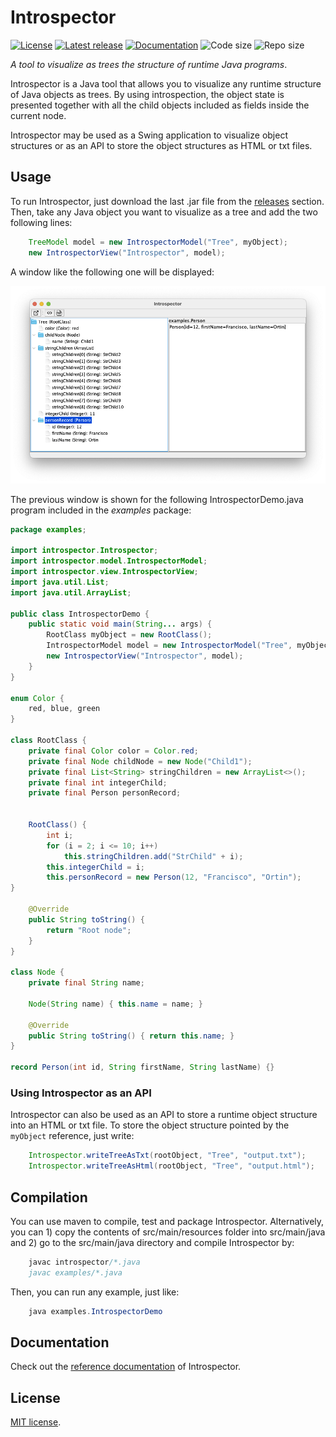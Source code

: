 # Introspector

[![License](https://img.shields.io/github/license/francisco-ortin/introspector)](LICENSE)
[![Latest release](https://img.shields.io/github/v/release/francisco-ortin/introspector?include_prereleases)](https://github.com/francisco-ortin/introspector/releases)
[![Documentation](https://img.shields.io/static/v1?label=docs&message=Javadoc&color=blue)](https://francisco-ortin.github.io/Introspector/)
<img alt="Code size" src="https://img.shields.io/github/languages/code-size/francisco-ortin/introspector">
<img alt="Repo size" src="https://img.shields.io/github/repo-size/francisco-ortin/introspector">


*A tool to visualize as trees the structure of runtime Java programs*.

Introspector is a Java tool that allows you to visualize any runtime structure of
Java objects as trees. By using introspection, the object state is presented together with
all the child objects included as fields inside the current node.

Introspector may be used as a Swing application to visualize object structures
or as an API to store the object structures as HTML or txt files.

## Usage

To run Introspector, just download the last .jar file from the
[releases](https://github.com/francisco-ortin/Introspector/releases)
section. Then, take any Java object you want to visualize as a tree and
add the two following lines:

``` Java
    TreeModel model = new IntrospectorModel("Tree", myObject);
    new IntrospectorView("Introspector", model);
```
 
A window like the following one will be displayed:

![Introspector screenshot](src/main/resources/images/screenshot.png)

The previous window is shown for the following IntrospectorDemo.java 
program included in the *examples* package:

``` Java
package examples;
 
import introspector.Introspector;
import introspector.model.IntrospectorModel;
import introspector.view.IntrospectorView;
import java.util.List;
import java.util.ArrayList;

public class IntrospectorDemo {
    public static void main(String... args) {
        RootClass myObject = new RootClass();
        IntrospectorModel model = new IntrospectorModel("Tree", myObject);
        new IntrospectorView("Introspector", model);
    }
}

enum Color {
    red, blue, green
}

class RootClass {
    private final Color color = Color.red;
    private final Node childNode = new Node("Child1");
    private final List<String> stringChildren = new ArrayList<>();
    private final int integerChild;
    private final Person personRecord;


    RootClass() {
        int i;
        for (i = 2; i <= 10; i++)
            this.stringChildren.add("StrChild" + i);
        this.integerChild = i;
        this.personRecord = new Person(12, "Francisco", "Ortin");
}

    @Override
    public String toString() {
        return "Root node";
    }
}

class Node {
    private final String name;
    
    Node(String name) { this.name = name; }
    
    @Override
    public String toString() { return this.name; }
}

record Person(int id, String firstName, String lastName) {}
``` 

### Using Introspector as an API

Introspector can also be used as an API to store a runtime object structure
into an HTML or txt file. To store the object structure pointed by the 
`myObject` reference, just write:

``` Java
    Introspector.writeTreeAsTxt(rootObject, "Tree", "output.txt");
    Introspector.writeTreeAsHtml(rootObject, "Tree", "output.html");
``` 


## Compilation

You can use maven to compile, test and package Introspector. Alternatively,
you can 1) copy the contents of src/main/resources folder into src/main/java and 
2) go to the src/main/java directory and compile Introspector by:

``` Java
    javac introspector/*.java
    javac examples/*.java
``` 

Then, you can run any example, just like:

``` Java
    java examples.IntrospectorDemo
``` 

## Documentation

Check out the [reference documentation](https://francisco-ortin.github.io/Introspector/) of Introspector.


## License

[MIT license](LICENSE).